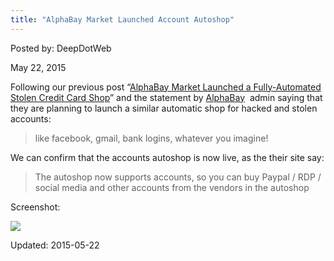 ```yaml
---
title: "AlphaBay Market Launched Account Autoshop"
---
```


Posted by: DeepDotWeb 

<span>May 22, 2015</span>


<p>Following our previous post &#8220;<a title="Permalink to AlphaBay Market Launched a Fully-Automated Stolen Credit Card Shop" href="/2015/05/20/alphabay-dark-net-market-launched-a-fully-automated-credit-card-shop/" rel="bookmark">AlphaBay Market Launched a Fully-Automated Stolen Credit Card Shop</a>&#8221; and the statement by <a href="#">AlphaBay</a>  admin saying that they are planning to launch a similar automatic shop for hacked and stolen accounts:</p>
<blockquote><p>like facebook, gmail, bank logins, whatever you imagine!</p></blockquote>
<p>We can confirm that the accounts autoshop is now live, as the their site say:</p>
<blockquote><p>The autoshop now supports accounts, so you can buy Paypal / RDP / social media and other accounts from the vendors in the autoshop</p></blockquote>
<p>Screenshot:</p>

<img src="https://G-I-R.github.io/deepdotweb/imgs/2015/05/accounts.png">


Updated: 2015-05-22

